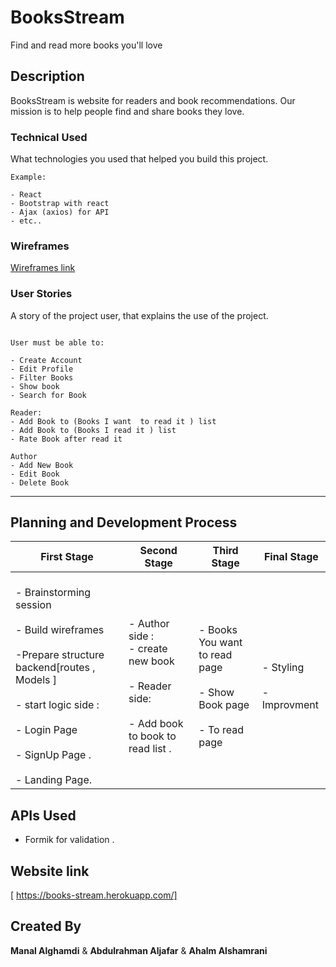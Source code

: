 # BooksStream

Find and read more books you'll love

## Description

BooksStream is website for readers and book recommendations. Our mission is to help people find and share books they love. 

### Technical Used
What technologies you used that helped you build this project. 

```
Example:

- React
- Bootstrap with react
- Ajax (axios) for API
- etc..
```

### Wireframes

[Wireframes link ](https://viewer.diagrams.net/?highlight=FFB442&edit=_blank&layers=1&nav=1#R7V1rl%2BJGc%2F41nCQfdo7Uat0%2Bzu6ss5vM2nPedRI73zSgAdmAeIXYncmvjxqpBeougQapL6C2z7EHITVQt66qrnpq4nxavf57Fm0W39JZvJwga%2FY6cR4mCHnIKv5LLryVF5DjlRfmWTIrL9mHC9%2BT%2F4uri9Vz810yi7eNG%2FM0XebJpnlxmq7X8TRvXIuyLP3ZvO0lXTY%2FdRPNY%2B7C92m05K%2F%2BTzLLF%2BXVwLUO17%2FEyXxBP9m2qndWEb25urBdRLP059El5%2FPE%2BZSlaV7%2BtXr9FC8J7Shdyud%2BaXm3%2FmJZvM67PPB9ayd%2FRZ8W%2F%2F33%2F2bflvcf%2F%2Fjy8T8%2BVKv8iJa76gdXXzZ%2FoxT4uUjy%2BPsmmpLXPwsmT5yPi3y1LF7ZxZ%2FVAnGWx6%2Bt38yuf28hJ3G6ivPsrbilegBXFHprvvx5oDcKqmuLI1o79Mao4vG8XvlAhuKPihLvoAo6T5Us3a1nMVnEKohwhkYvyXL5KV2m2f5Z5%2BXlBU2nxfVtnqV%2Fx0fvzLxnz%2FXUUlUUUZ3eosaS0SX%2FQmT09v%2BQJ9J1fnS9%2FEcIef2O5K3tw%2BD0xb3pG203pQl9SV6JaA9BJq9JJjvk6eQCZHJFUSm8QdV2UEfh80RR1eb3kcd0Tp5aT5AXrQjR1s%2FbTf3zQXLb58k9APFYkcRuJ4lEwmgHGUZvmZMfbjdI5f1zR5yFvVX7sN27SvfFDba9ed2Thr5f%2FDUn%2F%2F8SR7NkPaerFd%2BOLFi%2BRy9uen3CY5rFK%2FIDN9sd%2Bf9sL%2B%2FFiklOSFUQaII%2Bld7ZtjAtcb4j7xbfapNsk%2Bn%2Bu1nxMqnu2hZSQNYgF5PddpWSl3m82uzXTNbTZJbMdmuy9I78Zxk9F59P7s7pZ8d7z2u%2BjsjHLJN%2F7qK7o5%2B%2FOfx6RggLccqbktZU4HW6jhltry5tC1klP8R5cA%2Bvfk8LuX34gNoMSFpI8Mty7w0uktksXhfXmmYnJQvlRERDq2JI5RzbA%2BmB7TCmOeCtiA1ZEV%2BYJvBb2MfffvvP7wNyq5CJeUHsh2lBpLi4%2FpGQMCnc%2FfvqjVXBDvIxINuaLGJ5wrBs%2BM0TsFRYqqVyjaUylkq%2BpQqbahDwaiDZTnmcHnzK4ijfC8XzG%2B%2FxWPf330ZrxHzGWXUBZ9WWasb8VjP2XJuLaF0aJOuJJIg4jtaK%2BixAUa%2BLvzbCTT%2FC5%2FhLNVYOewOAvdJzWg67dytPatk3EfpeTFdhuUI%2B9P2Ypn%2BTx1bzs8GvgoyMw2ynts2TUGpKhsrhbQmm%2BqQM4hML2iZl3OBsqCM1KYP4UGfcoahznkFSY1HEO3HGB%2B9s89U74Qjy0oq4yrHLn3z8597XLuLVNZgBmJaMIdF%2FNn%2F%2BV6uM0On%2F%2Fq1k%2Fj5N8BKtkuVbeesiXv6ICcOO3j9KI6AqjVC9UX4oeWedZqtoefTez4pa5E1sld%2FYWsZ5IRUf6oibfZLI3YdKhMh7tRTR95JCPNbVqhb9Lvt38ixab1%2BKteiqe3EkrEyzWfMT6wefo%2Bnf873MfWCohXBQEgrhsPrDpTSbJdvNMqrolayXCf2kl2Ua5czHs%2FmWhg9Eg6WSh3VaB%2BS2egcJu5o5SNR3NbpidEUzXXFtzXQl4GOHeDaPv1cv0yxfpPN0HS0%2FH66yCc36nsd0nx0lxPurkNK3apOOdnnaJG38muR%2FHP39J1nqzq1ePbxWK%2B9fvNEX6%2BL3%2FrG%2F0bLp6%2FJBQvXqwuHZ%2FavGw09xlhRUI8rA%2BREHASE%2F%2FzR3C2qlu2wanzJBtPYqyuZxfuJGt0VesngZ5cmP5jcZ3lJC9UzGUhpLqYGl9DWzlA6UdjG6YnRFva5wKUqguk6uroA1OkZXjK4o1xUuWlWuK1AhqtEVoyvqdYWLVpXrClhRZXTF6Ip6XWHjFeW6wlddGV0xuqKDrrDxSl1tokxXwBI3oytGV5TrChuvqNcV8CT6SCs6k1w9cVkHVz1xoaJDY4iMIdJAV3zNdIXWTwGGiIggqBWMQAeFKHA8uicfzZVDsZd%2Bj6eLdSE1c6h2Crj0GK3nO7A2HrqbvXSf5Zc9%2BCXZ5mkGfMda%2Bkpatdjkd9U1nqnL0qodnXVBgWa%2BWsClFHhh0PK%2FS5ptBxLnCdursZdvi1ii7QRszOgmGmOpBcRM9zhQp%2BzL7NcIHI4VmlZssPUVhwqOSbN8w52crt4of%2FAghRl0NzpbmFG2xfQozKgefUqTvfZSu8NIk83KSfnFqqcOonKfZdHb0W0bcsO2%2B%2BfQpsBfOn8vl5HU8hsc5LamyeWi7J7dwV%2BiadPkHRxUeN%2Fm7NpJGya%2BUN%2BmKWvKB2CjgbochJkPVwsIIy%2BwG2RR3%2B7lovN00b%2Br5mK6CiMrXwkwXLvXAATzrSbBALwd20I8wWxxFOsATHR9gqi%2Bvcvlzw61be8KGalU3d7l8mdJ427vYs2G6vYu17R3vYd7NmOclLd3%2BWAh9nugYmhWUxxUTNsnGKgYUVAxbAA9vCYEjCbUcIvH%2Fg%2BUB6PxoQBVaMd365XW%2FUp%2BVbRfICfSVZhHIloJkFgVnBsVxEq3ycragB2x0oM8WWGMhIq1GBrSbeIxeo6XT2lhMpKUbBfPaZ6nK2AfyVOGsNtFtCGLrV7nBFD57jkqjMrdNo8yOVT3vPMKBOmPsJ0EKmW4OarTJKg2VO8AonP1VGejEvVU7wDRc%2F1UR5pRnUbtt011rBnVQy1guliQdFqvoi5vG94ETNfFdBVFVtuCItJrp6tvd6SrOORvC0iIjzqVxgLUYcyxSC5qr8Un4E0u7UQmtKlhGNAwuXClNgIsl5BKmu%2BL9OekPHI2lTQdRCVw75qn4QD2qdRaGvvEMIGBZaU8a%2Fq6NoJyXlDqohi6J9AspTo54feEI4aePjzUj2tiQiab2cldIGSSu5ODAPy9fFjxRGQ8VheosobnJAkjItRHeGVEdAPVRGzHUG%2FdZ0hnwYfFUR%2FFPgdRiHTVTcHsQz60DQG7jrQzDa3qvW03uPObzocHFEc56A7YVwTKRXszVVf%2FA%2BT751WULK%2FXrRBkFiiIKjULtupQE8SYH4D9T9F2SxqfjAScrsZ1MVIsART9RW41%2FxGl8aQJrWg5k0ZxvoMvwla8pF%2BgpMQgZf51BHG%2Bzr9NZHoW%2BiMmhqkR2%2BkS5W%2FoXejPTvvxqvEibYX%2B7P2uK6HQv2ZHD0PnQYbuIV3%2FC3l6Ef0gVT%2FRdJqS2iDnl8m%2BFW7%2FAbs6XVNYpP%2FanCj32F19QI4FbZyYSdx4wNZZHxnIsZzAIBGOPwrm1qg%2FEbMpIa776OZyyoojbIeZzNdHWA0OxRCfXhv3oRg3PkT5qRgw4cWcirXzj%2FGyNDgWQyAemJBjMcIQZO1dLXPW8c72cvVnHcCooCOOas8mMZkDzBhk9Ycb4ESgXs6IeCKyJ0TKDzfQ4NVjMojIZrJdl%2FcO5NIRHrkj%2FnwD2mrGecCBA8TG6AACqezzDXjASP8E96%2FRKr5eT0KQYcC6HW%2FAIzPM6ZYY9rvs5sofektmP58u%2BTPdkchwSZrvyHfvlLd9TOeNE%2Bzd9fBaTD4WA4fZQAuzVFwZG8ZmN2eZ4vSdcQJpc6c6fW%2FPMLTClHaRgE%2Fp%2BiXJVnvqcLJwElJ2tLIQ8Lbfk5pEAFGCdQ%2Bsmi1frq%2B6agxEA9aciG7IbU2W6ugUQ1EIQ8dinWSzbVPoU9i64rd7nwvtgMQJ5imKhREUcuyvh6CurRk5eUf5H4WDXOw72m9ooiSeLWrhk%2BJS0XltzJ9Q3u%2FyRTpaFrkMcowGLOIDkHFrUU2R2itUziI%2BQhi3FtkB1o1FHXxOjbd2TuYBQE%2BZWzsIcXxF5Az0IqffARxVAXqxBkV%2FXdC29K9Nu5yy4ggLYJ8OhmAsYlALi27pWjwNpQ5qsbtgkl2fbGpQNwkAYI27bpLD5VVeNwmgZZm6yc62S4O6Sar1ZiSbGck20Wskm%2B%2FrttMHyCiLURYtlSVwtFMWEHzIKItRFvXKEmqnLFDmxyiLURb1ysIlXDzlygLW4hllMcqiXlnYmEW9soBli0ZZjLIoVxYuZlGvLCCQnVEWoyzqlYWNWdQrC4juZ5TFKItyZWFjFg8pVxYQC9Eoi1EW9cri66YstAyrtdWqM83VU5d1cjWgrjnyNaZIT1PEOrkaKAt45Nt%2FXus9%2BWyuOIa99Hs8XawLsZlDlTTApcdoPd9F87jb3eyl%2BwyYFtvlwS%2FJNk8z4DsKRi0BqnS0Qi1h3VDs8%2BIsuQA%2BbB8J07WLuSNOGu1Osb6kBM3EegLl8iSE2pV1PwsqGvOawCcYOKyssUgkCVGHoRkywGkbdAk0KFMPb6IU%2BGLCiqPr4P32GtDVttWXWAPzRcddYu0ysq%2B6whpZfCxsKqzbuxhYFVNeYY3AUbNCkGlrj6t86ve0%2BA%2B5NimHOG4vc8KuDI5IilwFAIxtralyxIrugIp9MDfUzQlDN4JjfzFlxRG2Q3vq9RFWAzcMAfDz43bDHJ%2BRfuV%2BGAAwb%2Fywdv4FrJKpd8QA5HfRjtjnWULWfcrSgqPG8boEK8lhDAHgedUIaJLkiE9G1AzWnkuWGC4x5jpUPT8AXSP0PeOYhKrnByAQ9157IrIIjaHq%2BQHoEpz4QeYH7PGnJR%2FKAXzV6lAOBzaDN2lbLoBLJXeWABKFJm9mCUCzBPymhVA9SwABYPKDcN%2FMEgDZz260imcJIAds%2FzTo8uK8hCYwYagaXR6dmC9g0OXlyoJqdHkEThrQ3O1mZp%2BFqtHlkTN4KYYESeQGnxROv%2BrgpQu8vHaEZLKPFs39qaOiIPf%2B6yqam9399Kgw27JVb%2B8ANPRgSoSFEDF0mzFSPT%2FkeHIr4mkYiqJhDXZ4jC08m8ffq5dpli%2FSebqOlp8PVxnZO9zzmKabipR%2FxXn%2BVtEy2uVpk9Dxa5L%2FcfT3n2SpO7d69fBarbx%2F8caLOGFOQfHsrV6DvPiTPkVeHNbYv6KLlD%2BW%2FMLTHCwIku6yaXxS%2FCpe5lE2j%2FNTd5alnbxUZPEyypMfze8C8bh69ClN9laNip%2Flh3fh0T9NDfVYw1t%2B0WqRg%2BDcZ1n0dnTbhtywPfWxTKiHK7zbX7o%2B4Ffy3PaAxwzbYO4v%2Fii%2F80Hua6L2MSf9j7JCMF3Anle9M1V4zYZLWN0EpgNQrs5wDWqCAiGGBTGzVAJLmCVpfpBrnbUk8DcTbBnApvx35RFAywAUE7aeK5xMK2huLELFxgKBEyoGYOBjWsQJ1m%2B7%2FDYY5QIDeeQyCpx9MUBE9y0qrPzVhnSCuG8162%2BVA58X8gdwn93k17PCxKc%2FD0Rv15iuWy1Poo6tsT332ZA6MTUHwuYSpQfA7bP8Qu6ZhVo27MF2SLdDefBNc44S4P2cQydCOG5Z4XzsUI1823z0xfDRl8zHdoenVyxbwSB8XXXOj2o3n4rp%2FA3pdna86wE%2BD702%2FK5HQ2nDK36WGPJ0Yxbkohhm7d9lBhNqwKz%2BBUC3yizkaGcG%2B5frYIhZD%2FEyzi9Iu76vQhPgElugGUxjuBHrOXCxO1RQx1Rh%2BXxEbzs8W31hXD3viJQEPDDO7tAMQi%2FsTqXSKMN3R09dAMRTXmp%2BHG39%2FXr41CRv%2BUhh7SiN2t6WamB5GQmRkD9M0pdOQTkW6hCQanGZCh%2FKU73P5g%2FiyjKE0aBR2Ie82VYjq2s%2F6%2BWUFUdY3vPUfagoU76meiAM8m%2BiiZ2VTR16rYEhy%2BPutfYtxoAoT64D055Nr3Vn46VDrzUwVnpiMGbr9wzGrMK93tdurzdTR4yy6KksgaOdspipI0ZZNFWWUDtlAVOaRlmMsihXFi7lonqeVZ2GMMpilEU3ZWFjFvXKAlaCGGUxyqJcWbiYRb2y8OchRlmMsmihLGzMol5ZwEoooyxGWZQrC3fSYqmeT4YCsBTNaIvRFvXa4uunLedQtq5qsKh%2B5DWnvsYY6WmMWD9XB23pD%2BJhRouOd7QoU7SlfLQoCqCT2VZ%2BaAEqwID9BOoxrniSXQdUTI1xZd0Fjjs5wrn6YN1Zjj85DXa1f%2FUUZ0lBR7JnDo6AReeRnEXAciwxCFguuwFx9dfDIdXYjGk4i1TTfMC2z4BeuXQqdssDgrBtKA8N6tVwpkwc6hUdk3LVpgxP3oHYJ9yIURNy3oiVJdyDGzHbclkrJg65r2mUKARMdyuGrNNWrO4EaHlAkBWjTBwa4OkbIS%2FbT3hNCE%2BsBVMNxYVpq%2BnVWbBBbU4L1%2FqimXisIWE7fgYzJOxxsHPOkLCJNfrVBNuFdmyNXnbhfjYr3vo1%2FlmZh9uwDqFy%2FDfqAxv8Nxn4b02UXfUtauHoUMQQw4GL8d%2FOLCQabyocHW4YQ%2FDL8d%2FsE7hh3LLC%2BQid5Y2Kjxfjv53mo2T8txA8NDT7qIh91PW120f7H4IZ7ncF0mJiLg243%2BHI6JZsuIdYDoR31B95rxn3nPNrCbfdUEZ%2BTPxzncv5h05NRIFWFsxNx4Iyk6Pipi%2BMm%2FzKwrnZAd3qlrjpcDA2l9tWh62ukG9bHQuNnH89bKtjaWdbR5Yv4rl5uW09x00FtvUcAGwTPbNr%2Ft52oFCGrvJcZ%2FR3%2BaIIQk7DdTJlmXSFHl%2BiWZeXkrHy1lNZESgMN%2FRmMLrY5I0NgN3SA2wpsZdjdcificcFdQrtZWfe1rN71WGDOhaUlWKooz%2F%2BYj%2FqiiPu4LOZdSGua3ckrjB8S8ficyrjxrd0fEAJqD1WlfpyLD51YjAu23kYALqGAV2TCnNZh4k9stfv9Pksrli1rS%2FC%2BGItsoQdwB4AUF2S%2FTGbz9fUTNaeU5YYTkGWm4Z%2Fyiw3HSYvos9FFCEBV8VBPCEhT4Ut8B2QkINjnEsgZHDH0pEWtKij4wXjaEjj54fFUZurTRI2xU%2Brml27nLF%2Bj36c2oDENOYBfNWqMQ8H1h1iRAQDgNwOooIkSUjaW997HbT%2FGq06t8yMZt%2FCLm9ubd5MSN63BBXafF5FyfWWWggTAWDHrSrPFYqAoGqbp2i7JVAFRgpYdwHxUkBTP%2BqkAITQftdJBSgFn9L1S5Kt9hTi5OFkr8Go5SHgrYIHuAYC5aFDFY%2BGfjhHSJ8npFxHHEHpIN0J6bMBDaaVB%2Bro2KF0RUM6sgKJaRygjpBQqmKA%2Ff7rKuo8T3Y0th17vATYqvd61H%2BusKmv7lxd72h40IRG1u%2Fk2bxrgHCfys5u64muOUIj63cC%2BUhal%2FrwEbdVkYFLC2dphyKT22epK46l%2FNKiWYo7nGlIqKoKGUpg3g%2BRXVGFO%2BxDV1D0czFlxRG2w8ZwfYR1UUfCiqukwrx5HncllcsJPx%2FgynVuMZ%2FQNlVUrfzzWB1zAR2TW0GF23PRI6mkryC7TCl911J6hzFCwMGqDW0UAoVYEDBlhbf9ddU52fZeZG3hORGfAeWrc7vHWwbimUWvDc8sF0rSG2aVuhRqx612VLTRc4sCyGvELWS41cItxMKTasCt%2FmcDGOLWQ7yM8wtwlN9XCQiwiQ1cg2kMB67PgYvdobDpuGNowB%2FxeL4Gwth6zqU2Rz4DQuqw3qjykNiFnFGGO7eUVK5b6w9pX6sH8EOHxUTnkD3IQx0XB3EPDqITYAHg0sL5OTokFo6fgTh%2B8ksL5iemNRVqcMEPWOB%2FHr3z3skGlm9PmCEthUeidr6B41V6cX6%2BQQkbyAt43yEtDPK3J2hGS9DyOe0DV07ePxGCSF6zo4cj6bbPW5HbN3Q%2BWpi5cTDDULQQoGfHG%2BiYi52JCUULCDDNwqIFzwSBA7DVdp3zfJUaBXoXNAUa5T2XHw3Oc1mu9vbv6jPaSxjLdfUq19%2F%2B3XpGf%2FmMeRc%2By9Xg%2Fi15RoMR8jz9NLh%2FHtZoMH%2BKop8Gd0i4ii%2F59NiYUoeaT79DJlP%2F0sQepBVH2cFb5LSgrAZVn9ScmKrPOmXBib%2FqMy6fT1qYss8TNVislqmv%2B%2FT7pyfei5zHD0KkNZcGQq%2BvRIFFmHSipSSJ4lMhPMe155eY3mTfZyv3Q55fvlwDMDjAsngqst6K4%2FAlXHIb%2FP3BkZRlUJGH7nBVIyX4FwTrQ2Do7U3UyCHzAotLv%2BJAPWKeD8X1BjFPjFHw2JMVW3WMEUC5iwHY%2FxBvp1myyZN0baSAdVNYKQASLZKloH%2F%2FAYyVVgSr85R8QyMCTRHg4PIc1SLAJ4Qo13rB5f0jXsbRlkzReYgaJzUGKm%2B%2FI7C9SIBLIBcnL7g%2BvGqf2q%2FDaQlPRbmedjA4DoSM8JmH9rJUhyzB4LgP8iNorByEPhCEilxC5FmPyfpvs8ef2eOxcmzswIwhl9YzFYRek%2F3qz5OCkc0hD9lm1D49U6HbYTHRPTYBlKwZFwcv75kKCcP06pkKR9YDB%2FDz8p6ps%2FyU3jPl0POmU%2FzMsyRaz1u3qc6VaVmaR%2Fv0Gpzstvb%2FDLSXufYdbZM5BKr2HeDQAKGqL2o%2FC68wxmIjVexijoZyQ4Owf3E9fOZDKxLW5iTg%2FFE1dviMBcWSlOMdhh2OquVjenouHzrLru8Mb2OQ78WUFUfYDgHJ9RE2dDoSVlx1Z8jHCeOu7uRai1Wft2CLd%2F1NcWd7CTWrYx6gY1JrO7HV%2F8z0wqnIpqxzUFmq4Q%2BUVXXWs4iOZKnBa%2B05JcZLth0mpq8rclUVdGLr%2Bk5HbdZB8YFBrVJjTmxdX%2BReUJE7HfV93ouQTMgLgvchCjpVdGdqX%2BFpe1zbZmj5nIRIrvDElqCzX1PhCWFnMGi1vqM80BB06GsqPE%2FsFawUALkWyVIgCC7VVHi2iQBmRIBm%2FtWJQHulv6nwFLgjMDFMALgEUis863Gd1%2BR9U1Wp1SnkqSjX9bYHxyaQEU9zMUyAVMcw9BT5qgjJhNQBVjyVG9uCRuCaCs%2Fue3wAZBLl7vF2f8ABU%2BHZFaXJZUyp%2BkMlu0Ox%2FC3VkzksaIvn9cHg7rCYaNRte2TDcnkO%2BmhADgKLCedgh2qRG%2BegNyQH%2BcWEc7BDWcoVVnEWzidXxemHoeIqTmx3qGnXzf1no9EAQGeU6%2F4jKKY3VZySz6cDl89KSK3ixKj9QLBrkg%2BcTfeYkijwt13eNb93qcqK8dVD3AzY626e40ICxDNKWO0jdvorLIib%2B3W%2Fo0cz8gXyrgorEDA3ioMXsATTmwbx88sw7GXmTYQ%2Bz10kERQZO%2F3DcMNcbZlrphEMsXcy2ZPQt%2B74Blma1ZTiiTqChhGMUmtt5HXgr1zFNUMIBmAsojnmE%2FZYrtoKmkAwTrUNWLOseLfF%2Ff1ko7QFy%2FyzbJWqtLQR3CjtENxl8hDilLZ4maWE4IeEa0Ggxbd0FpM7%2Fh8%3D)

### User Stories

A story of the project user, that explains the use of the project.

```

User must be able to:

- Create Account
- Edit Profile
- Filter Books 
- Show book
- Search for Book 

Reader:
- Add Book to (Books I want  to read it ) list 
- Add Book to (Books I read it ) list
- Rate Book after read it 

Author 
- Add New Book 
- Edit Book
- Delete Book 

```

---

## Planning and Development Process

First Stage | Second Stage | Third Stage  | Final Stage 
------------ | ------------- |------------ | -------------
<br> - Brainstorming session <br>  <br> - Build wireframes <br> <br> -Prepare structure backend[routes , Models ] <br>  <br> - start logic side :<br> <br> - Login Page <br> <br> - SignUp Page .<br> <br> - Landing Page.<br> | <br> - Author side : <br> - create new book <br> <br> - Reader side: <br><br> - Add book to book to read list .<br> | <br> - Books You want to read page <br> <br> - Show Book page  <br> <br> - To read page <br>  |   <br> - Styling<br><br> - Improvment<br>




## APIs Used

- Formik for validation .


## Website link 
[ https://books-stream.herokuapp.com/]

## Created By
**Manal Alghamdi** & **Abdulrahman Aljafar** &  **Ahalm Alshamrani**
